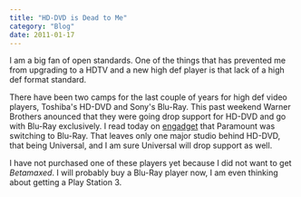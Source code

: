 ```yaml
---
title: "HD-DVD is Dead to Me"
category: "Blog"
date: 2011-01-17
---
```



I am a big fan of open standards. One of the things that has prevented me from upgrading to a HDTV and a new high def player is that lack of a high def format standard.

There have been two camps for the last couple of years for high def video players, Toshiba's HD-DVD and Sony's Blu-Ray. This past weekend Warner Brothers anounced that they were going drop support for HD-DVD and go with Blu-Ray exclusively. I read today on [engadget](http://www.engadget.com/2008/01/07/paramount-following-warner-out-the-hd-dvd-door/) that Paramount was switching to Blu-Ray. That leaves only one major studio behind HD-DVD, that being Universal, and I am sure Universal will drop support as well.

I have not purchased one of these players yet because I did not want to get _Betamaxed_. I will probably buy a Blu-Ray player now, I am even thinking about getting a Play Station 3\.